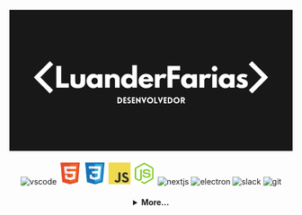 <p align="center">
  <img width="900px" src="./LuanderFarias.png" alt="banner"/> <br/>
  <br/>
  <img width="40px" src="https://cdn.jsdelivr.net/gh/devicons/devicon/icons/vscode/vscode-original.svg" alt="vscode"/>
  <img width="40px" src="https://raw.githubusercontent.com/devicons/devicon/master/icons/html5/html5-original.svg" alt="html5"/>
  <img width="40px" src="https://raw.githubusercontent.com/devicons/devicon/master/icons/css3/css3-original.svg" alt="css3"/>
  <img width="40px" src="https://raw.githubusercontent.com/devicons/devicon/master/icons/javascript/javascript-original.svg" alt="javascript"/>
  <img width="40px" src="https://raw.githubusercontent.com/devicons/devicon/master/icons/nodejs/nodejs-original.svg" alt="nodejs"/>
  <img width="40px" src="https://cdn.jsdelivr.net/gh/devicons/devicon/icons/nextjs/nextjs-line.svg" alt="nextjs">
  <img width="40px" src="https://cdn.jsdelivr.net/gh/devicons/devicon/icons/electron/electron-original.svg" alt="electron">
  <img width="40px" src="https://cdn.jsdelivr.net/gh/devicons/devicon/icons/slack/slack-original.svg" alt="slack">
  <img width="40px" src="https://cdn.jsdelivr.net/gh/devicons/devicon/icons/git/git-original.svg" alt="git">
</p>

<h4 align="center">
<details>
<summary>More...</summary>
<h1 align="center"><img src="https://media.giphy.com/media/hvRJCLFzcasrR4ia7z/giphy.gif" width="25px">Hi my name is Luander</h1></img>

<h3 align="center">Student in Alura</h3>

<p align="center">
  <a href="https://github-readme-stats.vercel.app/api?username=LuanderFarias&show_icons=true&include_all_commits=true&count_private=true&theme=tokyonight">
    <img
      align="center"
      height="150em"
      src="https://github-readme-stats.vercel.app/api?username=LuanderFarias&show_icons=true&theme=tokyonight"
    />
  </a>
  <a href="https://github-readme-stats.vercel.app/api/top-langs/?username=LuanderFarias&show_icons=true&layout=compact&theme=tokyonight">
    <img
      align="center"
      height="150em"
      src="https://github-readme-stats.vercel.app/api/top-langs/?username=LuanderFarias&show_icons=true&layout=compact&theme=tokyonight"
    />
  </a>
</p>


<p align="center">
  <a href="">
    <img
      align="center"
      src="https://github-profile-trophy.vercel.app/?username=LuanderFarias&theme=juicyfresh&no-frame=true&row=1&&margin-w=20&no-bg=true"
    />
  </a>
</a>
</p>

<h3 align="center">Working on:</h3>

<p align="center">
  <a href="https://github.com/LuanderFarias/Cheep">
    <img
      align="center"
      height="120em"
      src="https://github-readme-stats.vercel.app/api/pin/?username=LuanderFarias&repo=Cheep&theme=tokyonight">
    </img>
  </a>
  <a href="https://github.com/LuanderFarias/PhoenixVR">
    <img
      align="center"
      height="120em"
      src="https://github-readme-stats.vercel.app/api/pin/?username=LuanderFarias&repo=PhoenixVR&theme=tokyonight"
    </img>
  </a>
</p>

<h3 align="center">About me:</h3>

<p align="center">
  <a href="https://instagram.com/luanderfarias/">
    <img
      align="center"
      src="https://img.shields.io/badge/Instagram-E4405F?style=for-the-badge&logo=instagram&logoColor=white"
    />
  </a>
  <a href="https://twitter.com/LuanderFarias">
    <img
      align="center"
      src="https://img.shields.io/badge/Twitter-1DA1F2?style=for-the-badge&logo=twitter&logoColor=white"
    />
  </a>
  <a href="https://discord.gg/ZP7fGys">
    <img
      align="center"
      src="https://img.shields.io/badge/Discord-7289DA?style=for-the-badge&logo=discord&logoColor=white&link=https://discord.gg/ZP7fGys">
  </a>
  <a href="https://www.linkedin.com/in/luander-de-faria-474269205/">
    <img
         align="center"
         src="https://img.shields.io/badge/LinkedIn-0077B5?style=for-the-badge&logo=linkedin&logoColor=white"
  </a>
  <a href="https://www.youtube.com/channel/UC-gZiNTB58C1APIyp15cqxA">
    <img
      align="center"
      src="https://img.shields.io/badge/YouTube-FF0000?style=for-the-badge&logo=youtube&logoColor=white"
    />
  </a>
</p>
<h5 align="center">＠LuanderFarias</h5>
<details>
<summary>Commit Snake :3</summary>
<p align="center">
  <h3 align="center">Github Commit Snake :3<h3>
  <img src="https://github.com/LuanderFarias/LuanderFarias/blob/output/github-contribution-grid-snake.svg">
</p>
</details>
</details>
